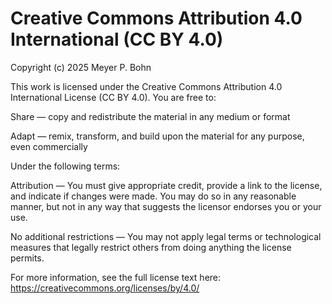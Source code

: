 # Creative Commons Attribution 4.0 International (CC BY 4.0)
Copyright (c) 2025 Meyer P. Bohn

This work is licensed under the Creative Commons Attribution 4.0 International License (CC BY 4.0).
You are free to:

Share — copy and redistribute the material in any medium or format

Adapt — remix, transform, and build upon the material for any purpose, even commercially

Under the following terms:

Attribution — You must give appropriate credit, provide a link to the license, and indicate if changes were made. You may do so in any reasonable manner, but not in any way that suggests the licensor endorses you or your use.

No additional restrictions — You may not apply legal terms or technological measures that legally restrict others from doing anything the license permits.

For more information, see the full license text here:
https://creativecommons.org/licenses/by/4.0/

